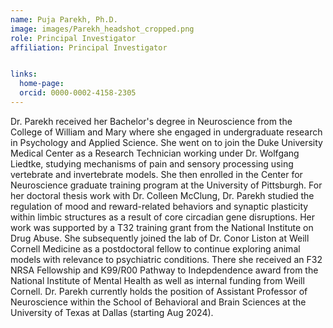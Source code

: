 ```yaml
---
name: Puja Parekh, Ph.D.
image: images/Parekh_headshot_cropped.png
role: Principal Investigator
affiliation: Principal Investigator


links:
  home-page: 
  orcid: 0000-0002-4158-2305
---
```


Dr. Parekh received her Bachelor's degree in Neuroscience from the College of William and Mary where she engaged in undergraduate research in Psychology and Applied Science. She went on to join the Duke University Medical Center as a Research Technician working under Dr. Wolfgang Liedtke, studying mechanisms of pain and sensory processing using vertebrate and invertebrate models. She then enrolled in the Center for Neuroscience graduate training program at the University of Pittsburgh. For her doctoral thesis work with Dr. Colleen McClung, Dr. Parekh studied the regulation of mood and reward-related behaviors and synaptic plasticity within limbic structures as a result of core circadian gene disruptions. Her work was supported by a T32 training grant from the National Institute on Drug Abuse. She subsequently joined the lab of Dr. Conor Liston at Weill Cornell Medicine as a postdoctoral fellow to continue exploring animal models with relevance to psychiatric conditions. There she received an F32 NRSA Fellowship and K99/R00 Pathway to Indepdendence award from the National Institute of Mental Health as well as internal funding from Weill Cornell. Dr. Parekh currently holds the position of Assistant Professor of Neuroscience within the School of Behavioral and Brain Sciences at the University of Texas at Dallas (starting Aug 2024).
